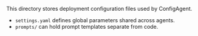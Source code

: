 This directory stores deployment configuration files used by ConfigAgent.
- `settings.yaml` defines global parameters shared across agents.
- `prompts/` can hold prompt templates separate from code.
